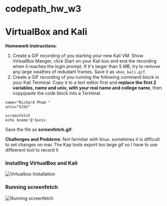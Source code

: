 # codepath_hw_w3
# VirtualBox and Kali

**Homework Instructions**: 

1. Create a GIF recording of you starting your new Kali VM. Show VirtualBox Manger, click Start on your Kali box and end the recording when it reaches the login prompt. If it's larger than 5 MB, try to remove any large swathes of redudant frames. Save it as `vbox_kali.gif`.
2. Create a GIF recording of you running the following command block in your Kali Terminal. Copy it to a text editor first and **replace the first 2 variables, name and univ, with your real name and college name**, then copy/paste the code block into a Terminal. 

```
name="Richard Pham "
univ="SJSU"

screenfetch
echo $name'@'$univ
```

Save the file as **screenfetch.gif**.

**Challenges and Problems**: Not farmiliar with linux. sometimes it is difficult to set changes on mac
The Kap tools export too large gif so I have to use diffeerent tool to record it

### Installing VirtualBox and Kali
<img src="https://recordit.co/44KhTCMbzS.gif" alt="Virtualbox Installation">
 
### Running screenfetch
<img src="https://recordit.co/nwnJ0umK46.gif" alt="Running screenfetch">
